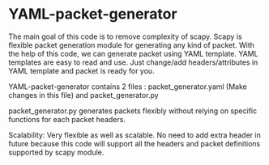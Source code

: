 # YAML-packet-generator
The main goal of this code is to remove complexity of scapy.
Scapy is flexible packet generation module for generating any kind of packet.
With the help of this code, we can generate packet using YAML template. 
YAML templates are easy to read and use. Just change/add headers/attributes in YAML template and packet is ready for you.

YAML-packet-generator contains 2 files : packet_generator.yaml (Make changes in this file) and packet_generator.py


packet_generator.py generates packets flexibly without relying on specific functions for each packet headers. 

Scalability: Very flexible as well as scalable. No need to add extra header in future because this code will support all the headers and packet definitions supported by scapy module.





